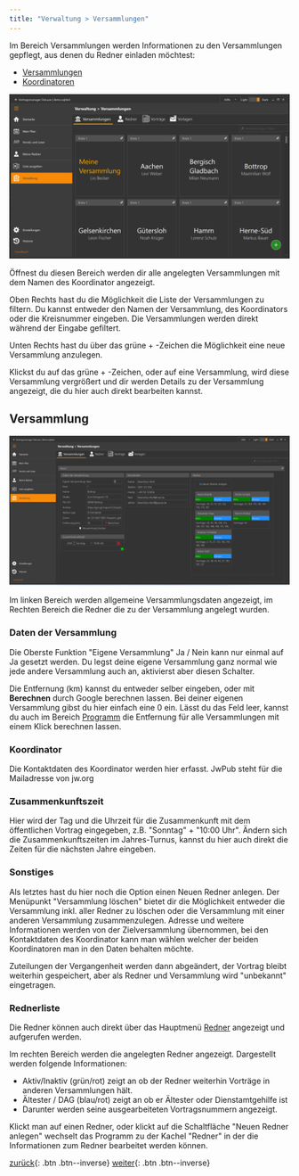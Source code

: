 ```yaml
---
title: "Verwaltung > Versammlungen"
---
```


Im Bereich Versammlungen werden Informationen zu den Versammlungen gepflegt, aus denen du Redner einladen möchtest:

* [Versammlungen](#versammlung)
* [Koordinatoren](#koordinator)

![Versammlungen](images/VerwaltungVersammlung.png)

Öffnest du diesen Bereich werden dir alle angelegten Versammlungen mit dem Namen des Koordinator angezeigt.

Oben Rechts hast du die Möglichkeit die Liste der Versammlungen zu filtern. Du kannst entweder den Namen der Versammlung, des Koordinators oder die Kreisnummer eingeben. Die Versammlungen werden direkt während der Eingabe gefiltert.

Unten Rechts hast du über das grüne + -Zeichen die Möglichkeit eine neue Versammlung anzulegen.

Klickst du auf das grüne + -Zeichen, oder auf eine Versammlung, wird diese Versammlung vergrößert und dir werden Details zu der Versammlung angezeigt, die du hier auch direkt bearbeiten kannst.

## Versammlung

![Versammlung](images/VerwaltungVersammlung2.png)

Im linken Bereich werden allgemeine Versammlungsdaten angezeigt, 
im Rechten Bereich die Redner die zu der Versammlung angelegt wurden.

### Daten der Versammlung

Die Oberste Funktion "Eigene Versammlung" Ja / Nein kann nur einmal auf Ja gesetzt werden. Du legst deine eigene Versammlung ganz normal wie jede andere Versammlung auch an, aktivierst aber diesen Schalter.

Die Entfernung (km) kannst du entweder selber eingeben, oder mit **Berechnen** durch Google berechnen lassen. Bei deiner eigenen Versammlung gibst du hier einfach eine 0 ein.
Lässt du das Feld leer, kannst du auch im Bereich [Programm](Einstellungen.md) die Entfernung für alle Versammlungen mit einem Klick berechnen lassen.

### Koordinator

Die Kontaktdaten des Koordinator werden hier erfasst. JwPub steht für die Mailadresse von jw.org

### Zusammenkunftszeit

Hier wird der Tag und die Uhrzeit für die Zusammenkunft mit dem öffentlichen Vortrag eingegeben, z.B. "Sonntag" + "10:00 Uhr". Ändern sich die Zusammenkunftszeiten im Jahres-Turnus, kannst du hier auch direkt die Zeiten für die nächsten Jahre eingeben.

### Sonstiges

Als letztes hast du hier noch die Option einen Neuen Redner anlegen.
Der Menüpunkt "Versammlung löschen" bietet dir die Möglichkeit entweder die Versammlung inkl. aller Redner zu löschen
oder die Versammlung mit einer anderen Versammlung zusammenzulegen. Adresse und weitere Informationen werden von der Zielversammlung übernommen,
bei den Kontaktdaten des Koordinator kann man wählen welcher der beiden Koordinatoren man in den Daten behalten möchte.

Zuteilungen der Vergangenheit werden dann abgeändert, der Vortrag bleibt weiterhin gespeichert, aber als Redner und Versammlung wird "unbekannt" eingetragen.

### Rednerliste

Die Redner können auch direkt über das Hauptmenü [Redner](VerwaltungRedner.md) angezeigt und aufgerufen werden.

Im rechten Bereich werden die angelegten Redner angezeigt. Dargestellt werden folgende Informationen:

* Aktiv/Inaktiv (grün/rot) zeigt an ob der Redner weiterhin Vorträge in anderen Versammlungen hält.
* Ältester / DAG (blau/rot) zeigt an ob er Ältester oder Dienstamtgehilfe ist
* Darunter werden seine ausgearbeiteten Vortragsnummern angezeigt.

Klickt man auf einen Redner, oder klickt auf die Schaltfläche "Neuen Redner anlegen" wechselt das Programm zu der Kachel "Redner" in der die Informationen zum Redner bearbeitet werden können.


[zurück](Verwaltung.md){: .btn .btn--inverse}  [weiter](VerwaltungRedner.md){: .btn .btn--inverse}
